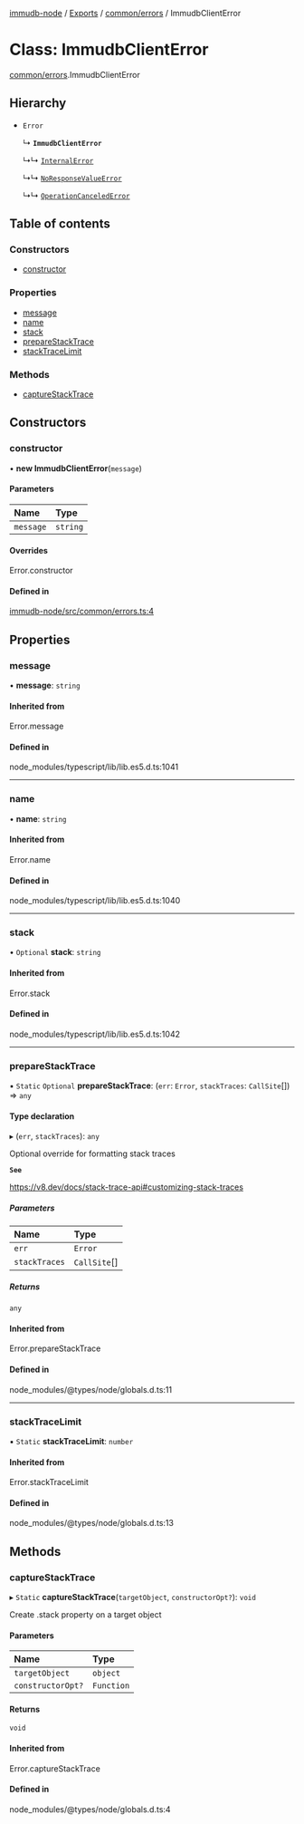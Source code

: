 [immudb-node](../README.md) / [Exports](../modules.md) / [common/errors](../modules/common_errors.md) / ImmudbClientError

# Class: ImmudbClientError

[common/errors](../modules/common_errors.md).ImmudbClientError

## Hierarchy

- `Error`

  ↳ **`ImmudbClientError`**

  ↳↳ [`InternalError`](common_errors.InternalError.md)

  ↳↳ [`NoResponseValueError`](common_errors.NoResponseValueError.md)

  ↳↳ [`OperationCanceledError`](common_errors.OperationCanceledError.md)

## Table of contents

### Constructors

- [constructor](common_errors.ImmudbClientError.md#constructor)

### Properties

- [message](common_errors.ImmudbClientError.md#message)
- [name](common_errors.ImmudbClientError.md#name)
- [stack](common_errors.ImmudbClientError.md#stack)
- [prepareStackTrace](common_errors.ImmudbClientError.md#preparestacktrace)
- [stackTraceLimit](common_errors.ImmudbClientError.md#stacktracelimit)

### Methods

- [captureStackTrace](common_errors.ImmudbClientError.md#capturestacktrace)

## Constructors

### constructor

• **new ImmudbClientError**(`message`)

#### Parameters

| Name | Type |
| :------ | :------ |
| `message` | `string` |

#### Overrides

Error.constructor

#### Defined in

[immudb-node/src/common/errors.ts:4](https://github.com/user3232/node-immu-db/blob/30c0d74/immudb-node/src/common/errors.ts#L4)

## Properties

### message

• **message**: `string`

#### Inherited from

Error.message

#### Defined in

node_modules/typescript/lib/lib.es5.d.ts:1041

___

### name

• **name**: `string`

#### Inherited from

Error.name

#### Defined in

node_modules/typescript/lib/lib.es5.d.ts:1040

___

### stack

• `Optional` **stack**: `string`

#### Inherited from

Error.stack

#### Defined in

node_modules/typescript/lib/lib.es5.d.ts:1042

___

### prepareStackTrace

▪ `Static` `Optional` **prepareStackTrace**: (`err`: `Error`, `stackTraces`: `CallSite`[]) => `any`

#### Type declaration

▸ (`err`, `stackTraces`): `any`

Optional override for formatting stack traces

**`See`**

https://v8.dev/docs/stack-trace-api#customizing-stack-traces

##### Parameters

| Name | Type |
| :------ | :------ |
| `err` | `Error` |
| `stackTraces` | `CallSite`[] |

##### Returns

`any`

#### Inherited from

Error.prepareStackTrace

#### Defined in

node_modules/@types/node/globals.d.ts:11

___

### stackTraceLimit

▪ `Static` **stackTraceLimit**: `number`

#### Inherited from

Error.stackTraceLimit

#### Defined in

node_modules/@types/node/globals.d.ts:13

## Methods

### captureStackTrace

▸ `Static` **captureStackTrace**(`targetObject`, `constructorOpt?`): `void`

Create .stack property on a target object

#### Parameters

| Name | Type |
| :------ | :------ |
| `targetObject` | `object` |
| `constructorOpt?` | `Function` |

#### Returns

`void`

#### Inherited from

Error.captureStackTrace

#### Defined in

node_modules/@types/node/globals.d.ts:4
